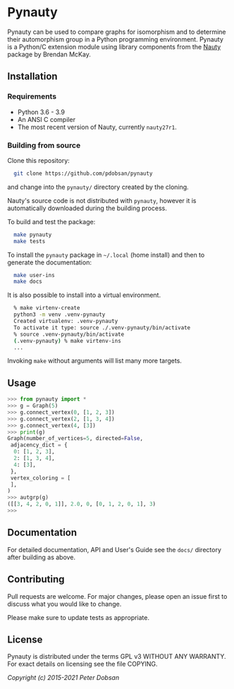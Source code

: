 # Pynauty 

Pynauty can be used to compare graphs for isomorphism and to determine
their automorphism group in a Python programming environment.  Pynauty
is a Python/C extension module using library components from the
[Nauty](https://pallini.di.uniroma1.it/) package by Brendan McKay.


## Installation

### Requirements

  - Python 3.6 - 3.9
  - An ANSI C compiler 
  - The most recent version of Nauty, currently `nauty27r1`.

### Building from source

Clone this repository:

```bash
  git clone https://github.com/pdobsan/pynauty
```

and change into the `pynauty/` directory created by the cloning.

Nauty's source code is not distributed with `pynauty`, however it is
automatically downloaded during the building process. 

To build and test the package:

```bash
  make pynauty
  make tests
```

To install the `pynauty` package in `~/.local` (home install) and then
to generate the documentation:

```bash
  make user-ins
  make docs
```

It is also possible to install into a virtual environment. 

```bash
  % make virtenv-create
  python3 -m venv .venv-pynauty
  Created virtualenv: .venv-pynauty
  To activate it type: source ./.venv-pynauty/bin/activate
  % source .venv-pynauty/bin/activate
  (.venv-pynauty) % make virtenv-ins
  ...
```

Invoking `make` without arguments will list many more targets.

## Usage

```python
>>> from pynauty import *
>>> g = Graph(5)
>>> g.connect_vertex(0, [1, 2, 3])
>>> g.connect_vertex(2, [1, 3, 4])
>>> g.connect_vertex(4, [3])
>>> print(g)
Graph(number_of_vertices=5, directed=False,
 adjacency_dict = {
  0: [1, 2, 3],
  2: [1, 3, 4],
  4: [3],
 },
 vertex_coloring = [
 ],
)
>>> autgrp(g)
([[3, 4, 2, 0, 1]], 2.0, 0, [0, 1, 2, 0, 1], 3)
>>> 
```

## Documentation

For detailed documentation, API and User's Guide see the `docs/`
directory after building as above.

## Contributing

Pull requests are welcome. For major changes, please open an issue first
to discuss what you would like to change.

Please make sure to update tests as appropriate.

## License

Pynauty is distributed under the terms GPL v3 WITHOUT ANY WARRANTY.
For exact details on licensing see the file COPYING.

_Copyright (c) 2015-2021 Peter Dobsan_
